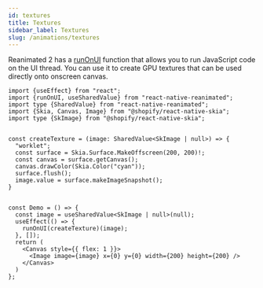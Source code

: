 ```yaml
---
id: textures
title: Textures
sidebar_label: Textures
slug: /animations/textures
---
```


Reanimated 2 has a [runOnUI](https://docs.swmansion.com/react-native-reanimated/docs/threading/runOnUI) function that allows you to run JavaScript code on the UI thread.
You can use it to create GPU textures that can be used directly onto onscreen canvas.

```tsx twoslash
import {useEffect} from "react";
import {runOnUI, useSharedValue} from "react-native-reanimated";
import type {SharedValue} from "react-native-reanimated";
import {Skia, Canvas, Image} from "@shopify/react-native-skia";
import type {SkImage} from "@shopify/react-native-skia";


const createTexture = (image: SharedValue<SkImage | null>) => {
  "worklet";
  const surface = Skia.Surface.MakeOffscreen(200, 200)!;
  const canvas = surface.getCanvas();
  canvas.drawColor(Skia.Color("cyan"));
  surface.flush();
  image.value = surface.makeImageSnapshot();
}


const Demo = () => {
  const image = useSharedValue<SkImage | null>(null);
  useEffect(() => {
    runOnUI(createTexture)(image);
  }, []);
  return (
    <Canvas style={{ flex: 1 }}>
      <Image image={image} x={0} y={0} width={200} height={200} />
    </Canvas>
  )
};
```